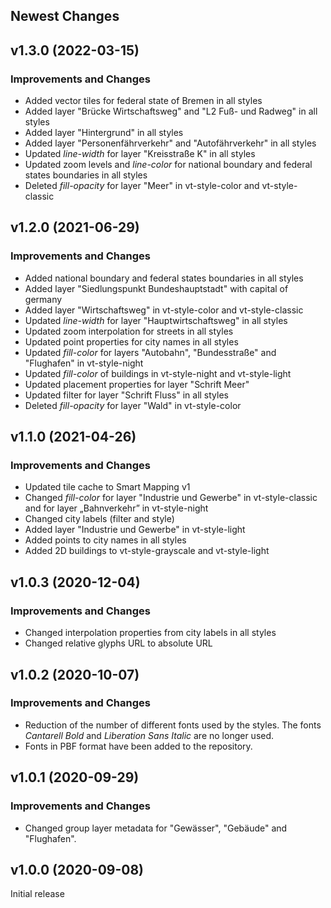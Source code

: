 ## Newest Changes

## v1.3.0 (2022-03-15)
### Improvements and Changes
* Added vector tiles for federal state of Bremen in all styles
* Added layer "Brücke Wirtschaftsweg" and "L2 Fuß- und Radweg" in all styles
* Added layer "Hintergrund" in all styles
* Added layer "Personenfährverkehr" and "Autofährverkehr" in all styles
* Updated _line-width_ for layer "Kreisstraße K" in all styles
* Updated zoom levels and _line-color_ for national boundary and federal states boundaries in all styles
* Deleted _fill-opacity_ for layer "Meer" in vt-style-color and vt-style-classic

## v1.2.0 (2021-06-29)
### Improvements and Changes
* Added national boundary and federal states boundaries in all styles
* Added layer "Siedlungspunkt Bundeshauptstadt" with capital of germany
* Added layer "Wirtschaftsweg" in vt-style-color and vt-style-classic
* Updated _line-width_ for layer "Hauptwirtschaftsweg" in all styles
* Updated zoom interpolation for streets in all styles
* Updated point properties for city names in all styles
* Updated _fill-color_ for layers "Autobahn", "Bundesstraße" and "Flughafen" in vt-style-night
* Updated _fill-color_ of buildings in vt-style-night and vt-style-light
* Updated placement properties for layer "Schrift Meer"
* Updated filter for layer "Schrift Fluss" in all styles
* Deleted _fill-opacity_ for layer "Wald" in vt-style-color

## v1.1.0 (2021-04-26)
### Improvements and Changes
* Updated tile cache to Smart Mapping v1
* Changed _fill-color_ for layer "Industrie und Gewerbe" in vt-style-classic and for layer „Bahnverkehr” in vt-style-night
* Changed city labels (filter and style)
* Added layer "Industrie und Gewerbe" in vt-style-light
* Added points to city names in all styles
* Added 2D buildings to vt-style-grayscale and vt-style-light

## v1.0.3 (2020-12-04)
### Improvements and Changes
* Changed interpolation properties from city labels in all styles
* Changed relative glyphs URL to absolute URL

## v1.0.2 (2020-10-07)
### Improvements and Changes
* Reduction of the number of different fonts used by the styles. The fonts _Cantarell Bold_ and _Liberation Sans Italic_ are no longer used.
* Fonts in PBF format have been added to the repository.

## v1.0.1 (2020-09-29)
### Improvements and Changes
* Changed group layer metadata for "Gewässer", "Gebäude" and "Flughafen".

## v1.0.0 (2020-09-08)
Initial release